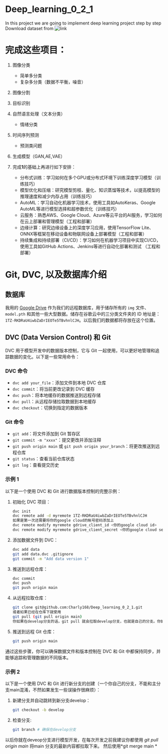 # Deep_learning_0_2_1
In this project we are going to implement deep learning project step by step
Download dataset from ![link](https://www.kaggle.com/datasets/abtabm/multiclassimagedatasetairplanecar/download?datasetVersionNumber=2)

# 完成这些项目：
1. 图像分类
    - 简单多分类
    - 复杂多分类（数据不平衡，噪音）
2. 图像分割
3. 目标识别
4. 自然语言处理（文本分类）
    - 情绪分类
5. 时间序列预测
    - 预测类问题
6. 生成模型（GAN,AE,VAE）

6. 完成**1**的基础上再进行如下安排：
   - 分布式训练：学习如何在多个GPU或分布式环境下训练深度学习模型（训练技巧）
   - 模型优化和压缩：研究模型剪枝、量化、知识蒸馏等技术，以提高模型的推理速度和减少内存占用（训练技巧）
   - AutoML：学习自动化机器学习技术，使用工具如AutoKeras、Google AutoML等进行模型选择和超参数优化（训练技巧）
   - 云服务：熟悉AWS、Google Cloud、Azure等云平台的AI服务，学习如何在云上部署和管理模型（工程和部署）
   - 边缘计算：研究边缘设备上的深度学习应用，使用TensorFlow Lite、ONNX等框架在移动设备和物联网设备上部署模型（工程和部署）
   - 持续集成和持续部署（CI/CD）：学习如何在机器学习项目中实现CI/CD，使用工具如GitHub Actions、Jenkins等进行自动化部署和测试 （工程和部署）


# Git, DVC, 以及数据库介绍

## 数据库
我用的 [Google Drive](https://drive.google.com/drive/folders/1NE2MCMWE6OlvFni-B71KC4zwO8vEsr7d?usp=drive_link) 作为我们的远程数据库，用于储存所有的 `img` 文件、`model.pth` 和其他一些大型数据。储存在谷歌云中的三分类文件夹的 ID 地址是：`1TZ-RKDRaU4iwbZaDrIEOTe5TBvhnlCJH`。以后我们的数据都将存放在这个位置。

## DVC (Data Version Control) 和 Git
DVC 用于模型开发中的数据版本控制，它与 Git 一起使用，可以更好地管理和追踪数据的变化。以下是一些常用命令：

### DVC 命令
- `dvc add your_file`：添加文件到本地 DVC 仓库
- `dvc commit`：将当前更改记录到 DVC 缓存
- `dvc push`：将本地缓存的数据推送到远程存储
- `dvc pull`：从远程存储拉取数据到本地缓存
- `dvc checkout`：切换到指定的数据版本

### Git 命令
- `git add`：将文件添加到 Git 暂存区
- `git commit -m "xxxx"`：提交更改并添加注释
- `git push origin main` 或 `git push origin your_branch`：将更改推送到远程仓库
- `git status`：查看当前仓库状态
- `git log`：查看提交历史

### 示例 1
以下是一个使用 DVC 和 Git 进行数据版本控制的完整示例：

1. 初始化 DVC 项目：
    ```sh
    dvc init
    dvc remote add -d myremote 1TZ-RKDRaU4iwbZaDrIEOTe5TBvhnlCJH
   如果是第一次还需要将你的google cloud的帐号密码添加上
    dvc remote modify myremote gdrive_client_id <你的google cloud id>
    dvc remote modify myremote gdrive_client_secret <你的google cloud secret>
    ```

2. 添加数据文件到 DVC：
    ```sh
    dvc add data
    git add data.dvc .gitignore
    git commit -m "Add data version 1"
    ```

3. 推送到远程仓库：
    ```sh
    dvc commit
    dvc push
    git push origin main
    ```

4. 从远程拉取仓库：
    ```sh
    git clone git@github.com:Charly168/Deep_learning_0_2_1.git
   或者如果已经在仓库下就使用
    git pull (git pull origin main)
   你如果在develop分支的话，git pull 就会拉取develop分支，也就是自己的分支。你如果要拉取我的主分支就得git pull origin main
   
    
    ```

5. 推送到远程 Git 仓库：
    ```sh
    git push origin main
    ```

通过这些步骤，你可以确保数据文件和版本控制在 DVC 和 Git 中都保持同步，并能够追踪和管理数据的不同版本。

### 示例 2
以下是一个使用 DVC 和 Git 进行新分支的创建（一个你自己的分支，不能和主分支main混淆，不然如果发生一些误操作很麻烦）：
1. 新建分支并自动跳转到新分支develop：
    ```sh
    git checkout -b develop
    ```
2. 检查分支:
    ```sh
    git branch # 确保在develop分支
    ```
以后你就在deveop分支进行模型开发，在每次开发之前我建议你都使用 *git pull origin main* 将main 分支的最新内容都拉取下来。
然后使用*git merge main *
